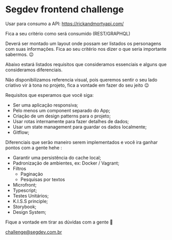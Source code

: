 #  Segdev frontend challenge
 
Usar para consumo a API: https://rickandmortyapi.com/

Fica a seu critério como será consumido (REST/GRAPHQL)

Deverá ser montado um layout onde possam ser listados os personagens com suas informações. Fica ao seu critério nos dizer o que seria importante sabermos.  😉

Abaixo estará listados requisitos que consideramos essenciais e alguns que consideramos diferenciais.

Não disponibilizamos referencia visual, pois queremos sentir o seu lado criativo vir à tona no projeto, fica a vontade em fazer do seu jeito 😉

Requisitos que esperamos que você siga:

- Ser uma aplicação responsiva;
- Pelo menos um component separado do App;
- Criação de um design patterns para o projeto;
- Usar rotas internamente para fazer detalhes de dados;
- Usar um state management para guardar os dados localmente;
- Gitflow;

Diferenciais que serão maneiro serem implementados e você ira ganhar pontos com a gente hehe :

- Garantir uma persistência do cache local;
- Padronização de ambientes, ex: Docker / Vagrant;
- Filtros
  - Paginação
  - Pesquisas por textos
- Microfront;
- Typescript;
- Testes Unitários;
- K.I.S.S principle;
- Storybook;
- Design System;


Fique a vontade em tirar as dúvidas com a gente 🙂

challenge@segdev.com.br 
